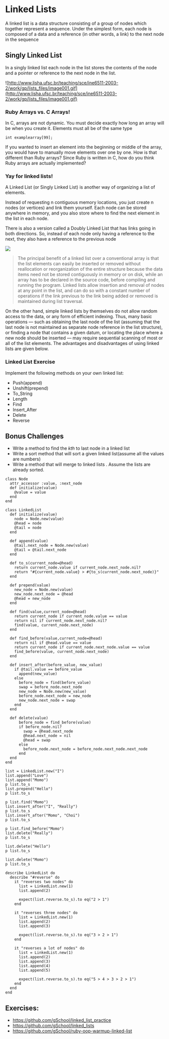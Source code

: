 # Linked Lists

A linked list is a data structure consisting of a group of nodes which together represent a sequence. Under the simplest form, each node is composed of a data and a reference (in other words, a link) to the next node in the sequence

## Singly Linked List

In a singly linked list each node in the list stores the contents of the node and a pointer or reference to the next node in the list.

![http://www.lisha.ufsc.br/teaching/sce/ine6511-2003-2/work/gp/lists_files/image001.gif](http://www.lisha.ufsc.br/teaching/sce/ine6511-2003-2/work/gp/lists_files/image001.gif)

### Ruby Arrays vs. C Arrays!
In C, arrays are not dynamic.  You must decide exactly how long an array will be when you create it. Elements must all be of the same type

`int examplearray[99];`

If you wanted to insert an element into the beginning or middle of the array, you would have to manually move elements over one by one.
How is that different than Ruby arrays?  Since Ruby is written in C, how do you think Ruby arrays are actually implemented?

### Yay for linked lists!
A Linked List (or Singly Linked List) is another way of organizing a list of elements.

Instead of requesting n contiguous memory locations, you just create n nodes (or vertices) and link them yourself. Each node can be stored anywhere in memory, and you also store where to find the next element in the list in each node.

There is also a version called a Doubly Linked List that has links going in both directions. So, instead of each node only having a reference to the next, they also have a reference to the previous node

![](http://geeksforgeeks.org/wp-content/uploads/2009/09/SortedLinked-List.gif)

> The principal benefit of a linked list over a conventional array is that the list elements can easily be inserted or removed without reallocation or reorganization of the entire structure because the data items need not be stored contiguously in memory or on disk, while an array has to be declared in the source code, before compiling and running the program. Linked lists allow insertion and removal of nodes at any point in the list, and can do so with a constant number of operations if the link previous to the link being added or removed is maintained during list traversal.

On the other hand, simple linked lists by themselves do not allow random access to the data, or any form of efficient indexing. Thus, many basic operations — such as obtaining the last node of the list (assuming that the last node is not maintained as separate node reference in the list structure), or finding a node that contains a given datum, or locating the place where a new node should be inserted — may require sequential scanning of most or all of the list elements. The advantages and disadvantages of using linked lists are given below.


### Linked List Exercise
Implement the following methods on your own linked list:

* Push(append)
* Unshift(prepend)
* To_String
* Length
* Find
* Insert_After
* Delete
* Reverse

## Bonus Challenges

* Write a method to find the *kth* to last node in a linked list
* Write a sort method that will sort a given linked list(assume all the values are numbers)
* Write a method that will merge to linked lists . Assume the lists are already sorted.

```
class Node
  attr_accessor :value, :next_node
  def initialize(value)
    @value = value
  end
end

class LinkedList
  def initialize(value)
    node = Node.new(value)
    @head = node
    @tail = node
  end

  def append(value)
    @tail.next_node = Node.new(value)
    @tail = @tail.next_node
  end

  def to_s(current_node=@head)
    return current_node.value if current_node.next_node.nil?
    return "#{current_node.value} > #{to_s(current_node.next_node)}"
  end

  def prepend(value)
    new_node = Node.new(value)
    new_node.next_node = @head
    @head = new_node
  end

  def find(value,current_node=@head)
    return current_node if current_node.value == value
    return nil if current_node.next_node.nil?
    find(value, current_node.next_node)
  end

  def find_before(value,current_node=@head)
    return nil if @head.value == value
    return current_node if current_node.next_node.value == value
    find_before(value, current_node.next_node)
  end

  def insert_after(before_value, new_value)
    if @tail.value == before_value
      append(new_value)
    else
      before_node = find(before_value)
      swap = before_node.next_node
      new_node = Node.new(new_value)
      before_node.next_node = new_node
      new_node.next_node = swap
    end
  end

  def delete(value)
      before_node = find_before(value)
      if before_node.nil?
        swap = @head.next_node
        @head.next_node = nil
        @head = swap
      else
        before_node.next_node = before_node.next_node.next_node
      end
  end
end

list = LinkedList.new("I")
list.append("Love")
list.append("Momo")
p list.to_s
list.prepend("Hello")
p list.to_s

p list.find("Momo")
list.insert_after("I", "Really")
p list.to_s
list.insert_after("Momo", "Choi")
p list.to_s

p list.find_before("Momo")
list.delete("Really")
p list.to_s

list.delete("Hello")
p list.to_s

list.delete("Momo")
p list.to_s
```

```
describe LinkedList do
  describe "#reverse" do
    it "reverses two nodes" do
      list = LinkedList.new(1)
      list.append(2)

      expect(list.reverse.to_s).to eq("2 > 1")
    end

    it "reverses three nodes" do
      list = LinkedList.new(1)
      list.append(2)
      list.append(3)

      expect(list.reverse.to_s).to eq("3 > 2 > 1")
    end

    it "reverses a lot of nodes" do
      list = LinkedList.new(1)
      list.append(2)
      list.append(3)
      list.append(4)
      list.append(5)

      expect(list.reverse.to_s).to eq("5 > 4 > 3 > 2 > 1")
    end
  end
end
```

## Exercises:
* https://github.com/gSchool/linked_list_practice
* https://github.com/gSchool/linked_lists
* https://github.com/gSchool/ruby-oop-warmup-linked-list
